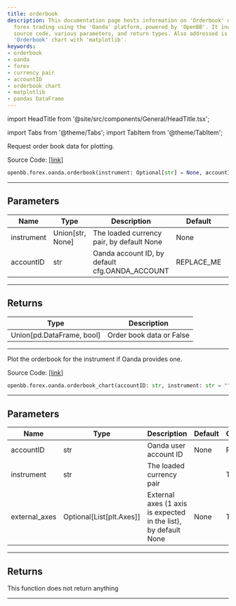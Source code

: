 ```yaml
---
title: orderbook
description: This documentation page hosts information on 'Orderbook' operations in
  forex trading using the 'Oanda' platform, powered by 'OpenBB'. It includes Python
  source code, various parameters, and return types. Also addressed is plotting an
  'Orderbook' chart with 'matplotlib'.
keywords:
- orderbook
- oanda
- forex
- currency pair
- accountID
- orderbook chart
- matplotlib
- pandas DataFrame
---
```


import HeadTitle from '@site/src/components/General/HeadTitle.tsx';

<HeadTitle title="forex.oanda.orderbook - Reference | OpenBB SDK Docs" />

import Tabs from '@theme/Tabs';
import TabItem from '@theme/TabItem';

<Tabs>
<TabItem value="model" label="Model" default>

Request order book data for plotting.

Source Code: [[link](https://github.com/OpenBB-finance/OpenBBTerminal/tree/main/openbb_terminal/forex/oanda/oanda_model.py#L137)]

```python
openbb.forex.oanda.orderbook(instrument: Optional[str] = None, accountID: str = "REPLACE_ME")
```

---

## Parameters

| Name | Type | Description | Default | Optional |
| ---- | ---- | ----------- | ------- | -------- |
| instrument | Union[str, None] | The loaded currency pair, by default None | None | True |
| accountID | str | Oanda account ID, by default cfg.OANDA_ACCOUNT | REPLACE_ME | True |


---

## Returns

| Type | Description |
| ---- | ----------- |
| Union[pd.DataFrame, bool] | Order book data or False |
---

</TabItem>
<TabItem value="view" label="Chart">

Plot the orderbook for the instrument if Oanda provides one.

Source Code: [[link](https://github.com/OpenBB-finance/OpenBBTerminal/tree/main/openbb_terminal/forex/oanda/oanda_view.py#L79)]

```python
openbb.forex.oanda.orderbook_chart(accountID: str, instrument: str = "", external_axes: Optional[List[matplotlib.axes._axes.Axes]] = None)
```

---

## Parameters

| Name | Type | Description | Default | Optional |
| ---- | ---- | ----------- | ------- | -------- |
| accountID | str | Oanda user account ID | None | False |
| instrument | str | The loaded currency pair |  | True |
| external_axes | Optional[List[plt.Axes]] | External axes (1 axis is expected in the list), by default None | None | True |


---

## Returns

This function does not return anything

---

</TabItem>
</Tabs>
